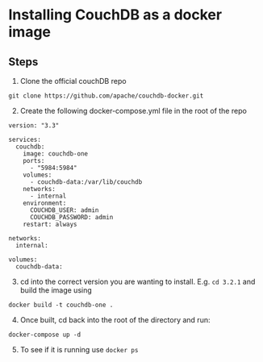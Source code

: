 # Installing CouchDB as a docker image

## Steps
1. Clone the official couchDB repo

```
git clone https://github.com/apache/couchdb-docker.git
```

2. Create the following docker-compose.yml file in the root of the repo

```
version: "3.3"

services:
  couchdb:
    image: couchdb-one
    ports:
      - "5984:5984"
    volumes:
      - couchdb-data:/var/lib/couchdb
    networks:
      - internal
    environment:
      COUCHDB_USER: admin
      COUCHDB_PASSWORD: admin
    restart: always

networks:
  internal:

volumes:
  couchdb-data:
```

3. cd into the correct version you are wanting to install. E.g. `cd 3.2.1` and build the image using

```
docker build -t couchdb-one .
```

4. Once built, cd back into the root of the directory and run:

```
docker-compose up -d
```

5. To see if it is running use `docker ps`
